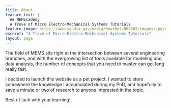 ```yaml
---
title: About
feature_text: |
  ## MEMScademy
  A Trove of Micro Electro-Mechanical Systems Tutorials
feature_image: https://www.sandia.gov/media/NewsRel/NR2002/images/jpg/chain2.jpg
excerpt: "A Trove of Micro Electro-Mechanical Systems Tutorials"
layout: page
---
```


The field of MEMS sits right at the intersection between several engineering branches, and with the evergrowing list of tools available for modeling and data analysis, the number of concepts that you need to master can get long really fast.

I decided to launch this website as a pet project. I wanted to store somewhere the knowledge I accumulated during my PhD, and hopefully to save a minute or two of research to anyone interested in the topic.

Best of luck with your learning!
